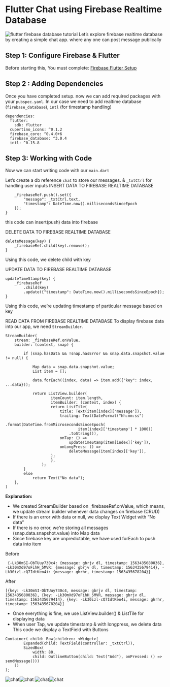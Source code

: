 # Flutter Chat using Firebase Realtime Database
![flutter firebase database tutorial](https://iswift.ru/images/flutter-firebase-database-tutorial.jpg)
Let’s explore firebase realtime database by creating a simple chat app. where any one can post message publically

## Step 1: Configure Firebase & Flutter
Before starting this, You must complete: [Firebase Flutter Setup](https://flutterowl.com/flutter-firebase-setup)

## Step 2 : Adding Dependencies
Once you have completed setup. now we can add required packages with your ```pubspec.yaml```. In our case we need to add realtime database (```firebase_database```), ```intl``` (for timestamp handling)

```
dependencies:
  flutter:
    sdk: flutter
  cupertino_icons: ^0.1.2
  firebase_core: ^0.4.0+6
  firebase_database: ^3.0.4
  intl: ^0.15.8
  ```
  
## Step 3: Working with Code
 
Now we can start writing code with our ```main.dart```

Let’s create a db reference ```chat``` to store our messages. & ```_txtCtrl``` for handling user inputs
INSERT DATA TO FIREBASE REALTIME DATABASE
```sendMessage() {
    _firebaseRef.push().set({
        "message": _txtCtrl.text,
        "timestamp": DateTime.now().millisecondsSinceEpoch
    });
}
```

this code can insert(push) data into firebase

DELETE DATA TO FIREBASE REALTIME DATABASE

```
deleteMessage(key) {
    _firebaseRef.child(key).remove();
}
```

Using this code, we delete child with key

UPDATE DATA TO FIREBASE REALTIME DATABASE
```
updateTimeStamp(key) {
    _firebaseRef
        .child(key)
        .update({"timestamp": DateTime.now().millisecondsSinceEpoch});
}
```

Using this code, we’re updating timestamp of particular message based on key

READ DATA FROM FIREBASE REALTIME DATABASE
To display firebase data into our app, we need ```StreamBuilder.```

```
StreamBuilder(
    stream: _firebaseRef.onValue,
    builder: (context, snap) {

        if (snap.hasData && !snap.hasError && snap.data.snapshot.value != null) {
            
            Map data = snap.data.snapshot.value;
            List item = [];
            
            data.forEach((index, data) => item.add({"key": index, ...data}));

            return ListView.builder(
                    itemCount: item.length,
                    itemBuilder: (context, index) {
                    return ListTile(
                        title: Text(item[index]['message']),
                        trailing: Text(DateFormat("hh:mm:ss")
                            .format(DateTime.fromMicrosecondsSinceEpoch(
                                item[index]['timestamp'] * 1000))
                            .toString()),
                        onTap: () =>
                            updateTimeStamp(item[index]['key']),
                        onLongPress: () =>
                            deleteMessage(item[index]['key']),
                    );
                    },
                );
        }
        else
            return Text("No data");
    },
)
```

**Explanation:**

* We created StreamBuilder based on _firebaseRef.onValue, which means, we update stream builder whenever data changes on firebase (CRUD)
* If there is an error with data or null, we display Text Widget with “No data”
* If there is no error, we’re storing all messages (snap.data.snapshot.value) into Map data
* Since firebase key are unpredictable, we have used forEach to push data into item

Before
```
 {-Lk30mSI-ObTUuy730c4: {message: gbrjv dl, timestamp: 1563435680036}, -Lk30mXd97oFihH_5MVR: {message: gbrjv dl, timestamp: 1563435679414}, -Lk30izl-cQ7IdtKeo4i: {message: ghrhr, timestamp: 1563435678204}}
 ```
 After
 ```
 [{key: -Lk30mSI-ObTUuy730c4, message: gbrjv dl, timestamp: 1563435680036}, {key: -Lk30mXd97oFihH_5MVR, message: gbrjv dl, timestamp: 1563435679414}, {key: -Lk30izl-cQ7IdtKeo4i, message: ghrhr, timestamp: 1563435678204}]
 ```
* Once everything is fine, we use ListView.builder() & ListTile for displaying data
* When user Tap, we update timestamp & with longpress, we delete data
This code we display a TextField with Buttons

```
Container( child: Row(children: <Widget>[
        Expanded(child: TextField(controller: _txtCtrl)),
        SizedBox(
            width: 80,
            child: OutlineButton(child: Text("Add"), onPressed: () => sendMessage()))
    ])
);
```
![chat](https://iswift.ru/images/chat1.png)![chat](https://iswift.ru/images/chat2.png)
![chat](https://iswift.ru/images/chat3.png)![chat](https://iswift.ru/images/chat4.png)


